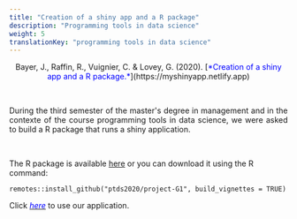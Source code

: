 ```yaml
---
title: "Creation of a shiny app and a R package"
description: "Programming tools in data science"
weight: 5
translationKey: "programming tools in data science"
---
```



<center> Bayer, J., Raffin, R., Vuignier, C. & Lovey, G. (2020). [<span style="color:blue">*Creation of a shiny app and a R package.*</span>](https://myshinyapp.netlify.app)</p></center>

<p>&nbsp; </p>

<p style="text-align:justify;">During the third semester of the master's degree in management and in the contexte of the course programming tools in data science, we were asked to build a R package that runs a shiny application.</p> 

<p>&nbsp; </p>

The R package is available [here](https://github.com/ptds2020/project-G1) or you can download it using the R command: 

```{r}
remotes::install_github("ptds2020/project-G1", build_vignettes = TRUE)
```

Click [<span style="color:blue">*here*</span>](https://myshinyapp.netlify.app) to use our application.
